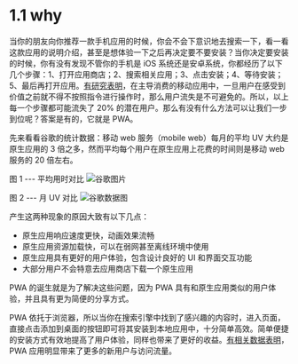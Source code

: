 # 1.1 why

当你的朋友向你推荐一款手机应用的时候，你会不会下意识地去搜索一下，看一看这款应用的说明介绍，甚至是想体验一下之后再决定要不要安装？当你决定要安装的时候，你有没有发现不管你的手机是 iOS 系统还是安卓系统，你都经历了以下几个步骤：1、打开应用商店；2、搜索相关应用；3、点击安装；4、等待安装；5、最后再打开应用。[有研究表明](https://youtu.be/qmE_jpnYXFo?t=96)，在主导消费的移动应用中，一旦用户在感受到价值之前就不得不按照指令进行操作时，那么用户流失是不可避免的。所以，以上每一个步骤都可能流失了 20% 的潜在用户。那么有没有什么方法可以让我们一步到位呢？答案是有的，它就是 PWA。

先来看看谷歌的统计数据：移动 web 服务（mobile web）每月的平均 UV 大约是原生应用的 3 倍之多，然而平均每个用户在原生应用上花费的时间则是移动 web 服务的 20 倍左右。

图 1 --- 平均用时对比
![谷歌图片](http://omoi0oliz.bkt.clouddn.com/WX20180925-191820.png)

图 2 --- 月 UV 对比
![谷歌数据图](http://omoi0oliz.bkt.clouddn.com/WX20180925-191904.png)

产生这两种现象的原因大致有以下几点：

- 原生应用响应速度更快，动画效果流畅
- 原生应用资源加载快，可以在弱网甚至离线环境中使用
- 原生应用具有更好的用户体验，包含设计良好的 UI 和界面交互功能
- 大部分用户不会特意去应用商店下载一个原生应用

PWA 的诞生就是为了解决这些问题，因为 PWA 具有和原生应用类似的用户体验，并且具有更为简便的分享方式。

PWA 依托于浏览器，所以当你在搜索引擎中找到了感兴趣的内容时，进入页面，直接点击添加到桌面的按钮即可将其安装到本地应用中，十分简单高效。简单便捷的安装方式有效地提高了用户体验，同样也带来了更好的收益。[有相关数据表明](https://developers.google.com/web/showcase/2016/aliexpress)，PWA 应用明显带来了更多的新用户与访问流量。
